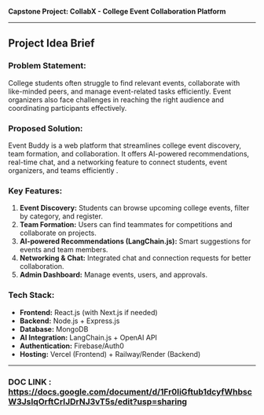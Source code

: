 **Capstone Project: CollabX - College Event Collaboration Platform**

---

## **Project Idea Brief**
### **Problem Statement:**
College students often struggle to find relevant events, collaborate with like-minded peers, and manage event-related tasks efficiently. Event organizers also face challenges in reaching the right audience and coordinating participants effectively.

### **Proposed Solution:**
Event Buddy is a web platform that streamlines college event discovery, team formation, and collaboration. It offers AI-powered recommendations, real-time chat, and a networking feature to connect students, event organizers, and teams efficiently .

### **Key Features:**
1. **Event Discovery:** Students can browse upcoming college events, filter by category, and register.
2. **Team Formation:** Users can find teammates for competitions and collaborate on projects.
3. **AI-powered Recommendations (LangChain.js):** Smart suggestions for events and team members.
4. **Networking & Chat:** Integrated chat and connection requests for better collaboration.
5. **Admin Dashboard:** Manage events, users, and approvals.

### **Tech Stack:**
- **Frontend:** React.js (with Next.js if needed)
- **Backend:** Node.js + Express.js
- **Database:** MongoDB
- **AI Integration:** LangChain.js + OpenAI API
- **Authentication:** Firebase/Auth0
- **Hosting:** Vercel (Frontend) + Railway/Render (Backend)

---



### DOC LINK : https://docs.google.com/document/d/1Fr0IiGftub1dcyfWhbscW3JsIqOrftCrIJDrNJ3vT5s/edit?usp=sharing
